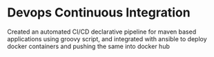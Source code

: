 # Devops Continuous Integration

Created an automated CI/CD declarative pipeline for maven based applications using groovy script, and integrated with ansible to deploy docker containers and pushing the same into docker hub
